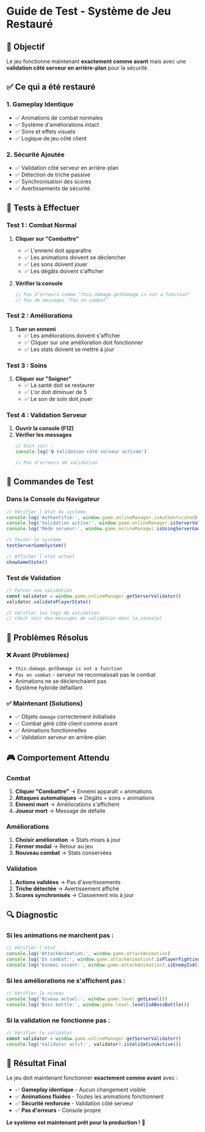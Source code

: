 # Guide de Test - Système de Jeu Restauré

## 🎯 Objectif

Le jeu fonctionne maintenant **exactement comme avant** mais avec une **validation côté serveur en arrière-plan** pour la sécurité.

## ✅ Ce qui a été restauré

### 1. **Gameplay Identique**
- ✅ Animations de combat normales
- ✅ Système d'améliorations intact
- ✅ Sons et effets visuels
- ✅ Logique de jeu côté client

### 2. **Sécurité Ajoutée**
- ✅ Validation côté serveur en arrière-plan
- ✅ Détection de triche passive
- ✅ Synchronisation des scores
- ✅ Avertissements de sécurité

## 🧪 Tests à Effectuer

### Test 1 : Combat Normal
1. **Cliquer sur "Combattre"**
   - ✅ L'ennemi doit apparaître
   - ✅ Les animations doivent se déclencher
   - ✅ Les sons doivent jouer
   - ✅ Les dégâts doivent s'afficher

2. **Vérifier la console**
   ```javascript
   // Pas d'erreurs comme "this.damage.getDamage is not a function"
   // Pas de messages "Pas en combat"
   ```

### Test 2 : Améliorations
1. **Tuer un ennemi**
   - ✅ Les améliorations doivent s'afficher
   - ✅ Cliquer sur une amélioration doit fonctionner
   - ✅ Les stats doivent se mettre à jour

### Test 3 : Soins
1. **Cliquer sur "Soigner"**
   - ✅ La santé doit se restaurer
   - ✅ L'or doit diminuer de 5
   - ✅ Le son de soin doit jouer

### Test 4 : Validation Serveur
1. **Ouvrir la console (F12)**
2. **Vérifier les messages**
   ```javascript
   // Doit voir :
   console.log('🔒 Validation côté serveur activée')
   
   // Pas d'erreurs de validation
   ```

## 🔧 Commandes de Test

### Dans la Console du Navigateur

```javascript
// Vérifier l'état du système
console.log('Authentifié:', window.game.onlineManager.isAuthenticated)
console.log('Validation active:', window.game.onlineManager.isServerValidationActive())
console.log('Mode serveur:', window.game.onlineManager.isUsingServerGameLogic())

// Tester le système
testServerGameSystem()

// Afficher l'état actuel
showGameState()
```

### Test de Validation

```javascript
// Forcer une validation
const validator = window.game.onlineManager.getServerValidator()
validator.validatePlayerState()

// Vérifier les logs de validation
// (doit voir des messages de validation dans la console)
```

## 🚨 Problèmes Résolus

### ❌ Avant (Problèmes)
- `this.damage.getDamage is not a function`
- `Pas en combat` - serveur ne reconnaissait pas le combat
- Animations ne se déclenchaient pas
- Système hybride défaillant

### ✅ Maintenant (Solutions)
- ✅ Objets `damage` correctement initialisés
- ✅ Combat géré côté client comme avant
- ✅ Animations fonctionnelles
- ✅ Validation serveur en arrière-plan

## 🎮 Comportement Attendu

### Combat
1. **Cliquer "Combattre"** → Ennemi apparaît + animations
2. **Attaques automatiques** → Dégâts + sons + animations
3. **Ennemi mort** → Améliorations s'affichent
4. **Joueur mort** → Message de défaite

### Améliorations
1. **Choisir amélioration** → Stats mises à jour
2. **Fermer modal** → Retour au jeu
3. **Nouveau combat** → Stats conservées

### Validation
1. **Actions validées** → Pas d'avertissements
2. **Triche détectée** → Avertissement affiché
3. **Scores synchronisés** → Classement mis à jour

## 🔍 Diagnostic

### Si les animations ne marchent pas :
```javascript
// Vérifier l'état
console.log('AttackAnimation:', window.game.attackAnimation)
console.log('En combat:', window.game.attackAnimation?.isPlayerFighting())
console.log('Ennemi vivant:', window.game.attackAnimation?.isEnemyIsAlive())
```

### Si les améliorations ne s'affichent pas :
```javascript
// Vérifier le niveau
console.log('Niveau actuel:', window.game.level.getLevel())
console.log('Boss battle:', window.game.level.levelIsABossBattle())
```

### Si la validation ne fonctionne pas :
```javascript
// Vérifier le validator
const validator = window.game.onlineManager.getServerValidator()
console.log('Validator actif:', validator?.isValidationActive())
```

## 🎯 Résultat Final

Le jeu doit maintenant fonctionner **exactement comme avant** avec :
- ✅ **Gameplay identique** - Aucun changement visible
- ✅ **Animations fluides** - Toutes les animations fonctionnent
- ✅ **Sécurité renforcée** - Validation côté serveur
- ✅ **Pas d'erreurs** - Console propre

**Le système est maintenant prêt pour la production !** 🚀
